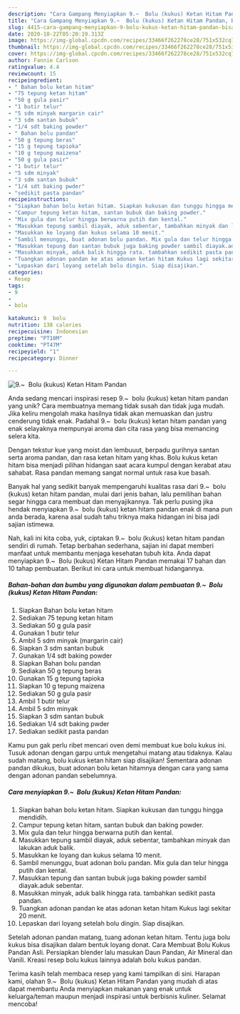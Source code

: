 ```yaml
---
description: "Cara Gampang Menyiapkan 9.~  Bolu (kukus) Ketan Hitam Pandan, Bisa Manjain Lidah"
title: "Cara Gampang Menyiapkan 9.~  Bolu (kukus) Ketan Hitam Pandan, Bisa Manjain Lidah"
slug: 4415-cara-gampang-menyiapkan-9-bolu-kukus-ketan-hitam-pandan-bisa-manjain-lidah
date: 2020-10-22T05:20:19.313Z
image: https://img-global.cpcdn.com/recipes/33466f262278ce28/751x532cq70/9-bolu-kukus-ketan-hitam-pandan-foto-resep-utama.jpg
thumbnail: https://img-global.cpcdn.com/recipes/33466f262278ce28/751x532cq70/9-bolu-kukus-ketan-hitam-pandan-foto-resep-utama.jpg
cover: https://img-global.cpcdn.com/recipes/33466f262278ce28/751x532cq70/9-bolu-kukus-ketan-hitam-pandan-foto-resep-utama.jpg
author: Fannie Carlson
ratingvalue: 4.4
reviewcount: 15
recipeingredient:
- " Bahan bolu ketan hitam"
- "75 tepung ketan hitam"
- "50 g gula pasir"
- "1 butir telur"
- "5 sdm minyak margarin cair"
- "3 sdm santan bubuk"
- "1/4 sdt baking powder"
- " Bahan bolu pandan"
- "50 g tepung beras"
- "15 g tepung tapioka"
- "10 g tepung maizena"
- "50 g gula pasir"
- "1 butir telur"
- "5 sdm minyak"
- "3 sdm santan bubuk"
- "1/4 sdt baking pwder"
- "sedikit pasta pandan"
recipeinstructions:
- "Siapkan bahan bolu ketan hitam. Siapkan kukusan dan tunggu hingga mendidih."
- "Campur tepung ketan hitam, santan bubuk dan baking powder."
- "Mix gula dan telur hingga berwarna putih dan kental."
- "Masukkan tepung sambil diayak, aduk sebentar, tambahkan minyak dan lakukan aduk balik."
- "Masukkan ke loyang dan kukus selama 10 menit."
- "Sambil menunggu, buat adonan bolu pandan. Mix gula dan telur hingga putih dan kental."
- "Masukkan tepung dan santan bubuk juga baking powder sambil diayak.aduk sebentar."
- "Masukkan minyak, aduk balik hingga rata. tambahkan sedikit pasta pandan."
- "Tuangkan adonan pandan ke atas adonan ketan hitam Kukus lagi sekitar 20 menit."
- "Lepaskan dari loyang setelah bolu dingin. Siap disajikan."
categories:
- Resep
tags:
- 9
- 
- bolu

katakunci: 9  bolu 
nutrition: 138 calories
recipecuisine: Indonesian
preptime: "PT10M"
cooktime: "PT47M"
recipeyield: "1"
recipecategory: Dinner

---
```



![9.~  Bolu (kukus) Ketan Hitam Pandan](https://img-global.cpcdn.com/recipes/33466f262278ce28/751x532cq70/9-bolu-kukus-ketan-hitam-pandan-foto-resep-utama.jpg)

Anda sedang mencari inspirasi resep 9.~  bolu (kukus) ketan hitam pandan yang unik? Cara membuatnya memang tidak susah dan tidak juga mudah. Jika keliru mengolah maka hasilnya tidak akan memuaskan dan justru cenderung tidak enak. Padahal 9.~  bolu (kukus) ketan hitam pandan yang enak selayaknya mempunyai aroma dan cita rasa yang bisa memancing selera kita.

Dengan tekstur kue yang moist.dan lembuuut, berpadu gurihnya santan serta aroma pandan, dan rasa ketan hitam yang khas. Bolu kukus ketan hitam bisa menjadi pilihan hidangan saat acara kumpul dengan kerabat atau sahabat. Rasa pandan memang sangat normal untuk rasa kue basah.

Banyak hal yang sedikit banyak mempengaruhi kualitas rasa dari 9.~  bolu (kukus) ketan hitam pandan, mulai dari jenis bahan, lalu pemilihan bahan segar hingga cara membuat dan menyajikannya. Tak perlu pusing jika hendak menyiapkan 9.~  bolu (kukus) ketan hitam pandan enak di mana pun anda berada, karena asal sudah tahu triknya maka hidangan ini bisa jadi sajian istimewa.


Nah, kali ini kita coba, yuk, ciptakan 9.~  bolu (kukus) ketan hitam pandan sendiri di rumah. Tetap berbahan sederhana, sajian ini dapat memberi manfaat untuk membantu menjaga kesehatan tubuh kita. Anda dapat menyiapkan 9.~  Bolu (kukus) Ketan Hitam Pandan memakai 17 bahan dan 10 tahap pembuatan. Berikut ini cara untuk membuat hidangannya.

<!--inarticleads1-->

##### Bahan-bahan dan bumbu yang digunakan dalam pembuatan 9.~  Bolu (kukus) Ketan Hitam Pandan:

1. Siapkan  Bahan bolu ketan hitam
1. Sediakan 75 tepung ketan hitam
1. Sediakan 50 g gula pasir
1. Gunakan 1 butir telur
1. Ambil 5 sdm minyak (margarin cair)
1. Siapkan 3 sdm santan bubuk
1. Gunakan 1/4 sdt baking powder
1. Siapkan  Bahan bolu pandan
1. Sediakan 50 g tepung beras
1. Gunakan 15 g tepung tapioka
1. Siapkan 10 g tepung maizena
1. Sediakan 50 g gula pasir
1. Ambil 1 butir telur
1. Ambil 5 sdm minyak
1. Siapkan 3 sdm santan bubuk
1. Sediakan 1/4 sdt baking pwder
1. Sediakan sedikit pasta pandan


Kamu pun gak perlu ribet mencari oven demi membuat kue bolu kukus ini. Tusuk adonan dengan garpu untuk mengetahui matang atau tidaknya. Kalau sudah matang, bolu kukus ketan hitam siap disajikan! Sementara adonan pandan dikukus, buat adonan bolu ketan hitamnya dengan cara yang sama dengan adonan pandan sebelumnya. 

<!--inarticleads2-->

##### Cara menyiapkan 9.~  Bolu (kukus) Ketan Hitam Pandan:

1. Siapkan bahan bolu ketan hitam. Siapkan kukusan dan tunggu hingga mendidih.
1. Campur tepung ketan hitam, santan bubuk dan baking powder.
1. Mix gula dan telur hingga berwarna putih dan kental.
1. Masukkan tepung sambil diayak, aduk sebentar, tambahkan minyak dan lakukan aduk balik.
1. Masukkan ke loyang dan kukus selama 10 menit.
1. Sambil menunggu, buat adonan bolu pandan. Mix gula dan telur hingga putih dan kental.
1. Masukkan tepung dan santan bubuk juga baking powder sambil diayak.aduk sebentar.
1. Masukkan minyak, aduk balik hingga rata. tambahkan sedikit pasta pandan.
1. Tuangkan adonan pandan ke atas adonan ketan hitam Kukus lagi sekitar 20 menit.
1. Lepaskan dari loyang setelah bolu dingin. Siap disajikan.


Setelah adonan pandan matang, tuang adonan ketan hitam. Tentu juga bolu kukus bisa disajikan dalam bentuk loyang donat. Cara Membuat Bolu Kukus Pandan Asli. Persiapkan blender lalu masukan Daun Pandan, Air Mineral dan Vanili. Kreasi resep bolu kukus lainnya adalah bolu kukus pandan. 

Terima kasih telah membaca resep yang kami tampilkan di sini. Harapan kami, olahan 9.~  Bolu (kukus) Ketan Hitam Pandan yang mudah di atas dapat membantu Anda menyiapkan makanan yang enak untuk keluarga/teman maupun menjadi inspirasi untuk berbisnis kuliner. Selamat mencoba!
